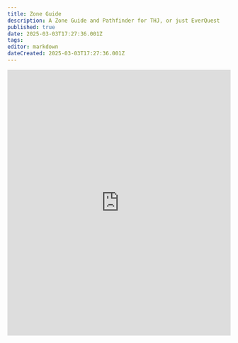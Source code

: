 ```yaml
---
title: Zone Guide
description: A Zone Guide and Pathfinder for THJ, or just EverQuest
published: true
date: 2025-03-03T17:27:36.001Z
tags: 
editor: markdown
dateCreated: 2025-03-03T17:27:36.001Z
---
```


<iframe src="https://github.com/Drakesward/ZonePathfinder/blob/main/eq_zone_pathfinder.html" 
        width="100%" 
        height="600" 
        style="border: none;"></iframe>
